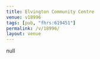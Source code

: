 ```yaml
---
title: Elvington Community Centre
venue: v18996
tags: [pub, "fhrs:619451"]
permalink: /v/18996/
layout: venue
---
```

null